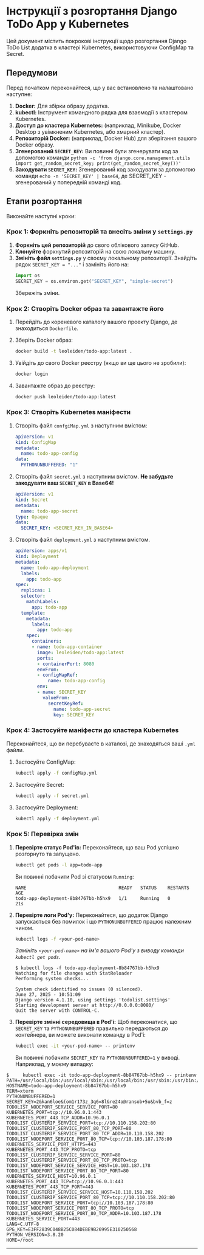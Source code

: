 # Інструкції з розгортання Django ToDo App у Kubernetes

Цей документ містить покрокові інструкції щодо розгортання Django ToDo List додатка в кластері Kubernetes, використовуючи ConfigMap та Secret.

## Передумови

Перед початком переконайтеся, що у вас встановлено та налаштовано наступне:

1.  **Docker:** Для збірки образу додатка.
2.  **kubectl:** Інструмент командного рядка для взаємодії з кластером Kubernetes.
3.  **Доступ до кластера Kubernetes:** (наприклад, Minikube, Docker Desktop з увімкненим Kubernetes, або хмарний кластер).
4.  **Репозиторій Docker:** (наприклад, Docker Hub) для зберігання вашого Docker образу.
5.  **Згенерований `SECRET_KEY`:** Ви повинні були згенерувати код за допомогою команди `python -c 'from django.core.management.utils import get_random_secret_key; print(get_random_secret_key())'` 
6.  **Закодувати `SECRET_KEY`:** Згенерований код закодувати за допомогою команди `echo -n 'SECRET_KEY' | base64`, де SECRET_KEY - згенерований у попередній команді код.

## Етапи розгортання

Виконайте наступні кроки:

### Крок 1: Форкніть репозиторій та внесіть зміни у `settings.py`

1.  **Форкніть цей репозиторій** до свого облікового запису GitHub.
2.  **Клонуйте** форкнутий репозиторій на свою локальну машину.
3.  **Змініть файл `settings.py`** у своєму локальному репозиторії. Знайдіть рядок `SECRET_KEY = "..."` і замініть його на:
    ```python
    import os
    SECRET_KEY = os.environ.get("SECRET_KEY", "simple-secret")
    ```
    Збережіть зміни.

### Крок 2: Створіть Docker образ та завантажте його

1.  Перейдіть до кореневого каталогу вашого проекту Django, де знаходиться `Dockerfile`.
2.  Зберіть Docker образ:
    ```bash
    docker build -t leoleiden/todo-app:latest .
    ```

3.  Увійдіть до свого Docker реєстру (якщо ви ще цього не зробили):
    ```bash
    docker login
    ```
4.  Завантажте образ до реєстру:
    ```bash
    docker push leoleiden/todo-app:latest
    ```

### Крок 3: Створіть Kubernetes маніфести

1.  Створіть файл `confgiMap.yml` з наступним вмістом:
    ```yaml
    apiVersion: v1
    kind: ConfigMap
    metadata:
      name: todo-app-config
    data:
      PYTHONUNBUFFERED: "1"
    ```
2.  Створіть файл `secret.yml` з наступним вмістом. **Не забудьте закодувати ваш `SECRET_KEY` в Base64!**
    ```yaml
    apiVersion: v1
    kind: Secret
    metadata:
      name: todo-app-secret
    type: Opaque
    data:
      SECRET_KEY: <SECRET_KEY_IN_BASE64>
    ```
3.  Створіть файл `deployment.yml` з наступним вмістом.
    ```yaml
    apiVersion: apps/v1
    kind: Deployment
    metadata:
      name: todo-app-deployment
      labels:
        app: todo-app
    spec:
      replicas: 1
      selector:
        matchLabels:
          app: todo-app
      template:
        metadata:
          labels:
            app: todo-app
        spec:
          containers:
          - name: todo-app-container
            image: leoleiden/todo-app:latest
            ports:
            - containerPort: 8080
            envFrom:
            - configMapRef:
                name: todo-app-config
            env:
            - name: SECRET_KEY
              valueFrom:
                secretKeyRef:
                  name: todo-app-secret
                  key: SECRET_KEY
    ```

### Крок 4: Застосуйте маніфести до кластера Kubernetes

Переконайтеся, що ви перебуваєте в каталозі, де знаходяться ваші `.yml` файли.

1.  Застосуйте ConfigMap:
    ```bash
    kubectl apply -f configMap.yml
    ```
2.  Застосуйте Secret:
    ```bash
    kubectl apply -f secret.yml
    ```
3.  Застосуйте Deployment:
    ```bash
    kubectl apply -f deployment.yml
    ```

### Крок 5: Перевірка змін

1.  **Перевірте статус Pod'ів:** Переконайтеся, що ваш Pod успішно розгорнуто та запущено.
    ```bash
    kubectl get pods -l app=todo-app
    ```
    Ви повинні побачити Pod зі статусом `Running`:
    ```
    NAME                                  READY   STATUS    RESTARTS   AGE
    todo-app-deployment-8b84767bb-h5hx9   1/1     Running   0          21s
    ```
2.  **Перевірте логи Pod'у:** Переконайтеся, що додаток Django запускається без помилок і що `PYTHONUNBUFFERED` працює належним чином.
    ```bash
    kubectl logs -f <your-pod-name>
    ```
    *Замініть `<your-pod-name>` на ім'я вашого Pod'у з виводу команди `kubectl get pods`.*
    ```
    $ kubectl logs -f todo-app-deployment-8b84767bb-h5hx9
    Watching for file changes with StatReloader
    Performing system checks...

    System check identified no issues (0 silenced).
    June 27, 2025 - 10:51:09
    Django version 4.1.10, using settings 'todolist.settings'
    Starting development server at http://0.0.0.0:8080/
    Quit the server with CONTROL-C.
    
    ```
3.  **Перевірте змінні середовища в Pod'і:** Щоб переконатися, що `SECRET_KEY` та `PYTHONUNBUFFERED` правильно передаються до контейнера, ви можете виконати команду в Pod'і:
    ```bash
    kubectl exec -it <your-pod-name> -- printenv
    ```
    Ви повинні побачити `SECRET_KEY` та `PYTHONUNBUFFERED=1` у виводі. Наприклад, у моєму випадку:
```
$     kubectl exec -it todo-app-deployment-8b84767bb-h5hx9 -- printenv
PATH=/usr/local/bin:/usr/local/sbin:/usr/local/bin:/usr/sbin:/usr/bin:/sbin:/bin
HOSTNAME=todo-app-deployment-8b84767bb-h5hx9
TERM=xterm
PYTHONUNBUFFERED=1
SECRET_KEY=2&kan6loe&(om1r173z_3q6=8l&re24o@ransob+5u&bvb_f=z
TODOLIST_NODEPORT_SERVICE_SERVICE_PORT=80
KUBERNETES_PORT=tcp://10.96.0.1:443
KUBERNETES_PORT_443_TCP_ADDR=10.96.0.1
TODOLIST_CLUSTERIP_SERVICE_PORT=tcp://10.110.158.202:80
TODOLIST_CLUSTERIP_SERVICE_PORT_80_TCP_PORT=80
TODOLIST_CLUSTERIP_SERVICE_PORT_80_TCP_ADDR=10.110.158.202
TODOLIST_NODEPORT_SERVICE_PORT_80_TCP=tcp://10.103.187.178:80
KUBERNETES_SERVICE_PORT_HTTPS=443
KUBERNETES_PORT_443_TCP_PROTO=tcp
TODOLIST_CLUSTERIP_SERVICE_SERVICE_PORT=80
TODOLIST_CLUSTERIP_SERVICE_PORT_80_TCP_PROTO=tcp
TODOLIST_NODEPORT_SERVICE_SERVICE_HOST=10.103.187.178
TODOLIST_NODEPORT_SERVICE_PORT_80_TCP_PORT=80
KUBERNETES_SERVICE_HOST=10.96.0.1
KUBERNETES_PORT_443_TCP=tcp://10.96.0.1:443
KUBERNETES_PORT_443_TCP_PORT=443
TODOLIST_CLUSTERIP_SERVICE_SERVICE_HOST=10.110.158.202
TODOLIST_CLUSTERIP_SERVICE_PORT_80_TCP=tcp://10.110.158.202:80
TODOLIST_NODEPORT_SERVICE_PORT=tcp://10.103.187.178:80
TODOLIST_NODEPORT_SERVICE_PORT_80_TCP_PROTO=tcp
TODOLIST_NODEPORT_SERVICE_PORT_80_TCP_ADDR=10.103.187.178
KUBERNETES_SERVICE_PORT=443
LANG=C.UTF-8
GPG_KEY=E3FF2839C048B25C084DEBE9B26995E310250568
PYTHON_VERSION=3.8.20
HOME=/root
```

---
